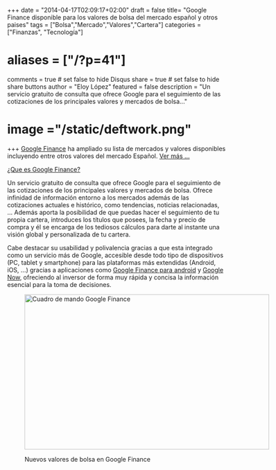 +++
date = "2014-04-17T02:09:17+02:00"
draft = false
title= "Google Finance disponible para los valores de bolsa del mercado español y otros paises"
tags = ["Bolsa","Mercado","Valores","Cartera"]
categories = ["Finanzas", "Tecnología"]
# aliases = ["/?p=41"]
comments = true	# set false to hide Disqus
share = true	# set false to hide share buttons
author = "Eloy López"
featured = false
description = "Un servicio gratuito de consulta que ofrece Google para el seguimiento de las cotizaciones de los principales valores y mercados de bolsa..."
# image ="/static/deftwork.png"
+++
<a title="Google Finance" href="https://www.google.com/finance" target="_blank">Google Finance</a> ha ampliado su lista de mercados y valores disponibles incluyendo entre otros valores del mercado Español. <a title="Noticia Google Finance en Google+" href="https://plus.google.com/116899029375914044550/posts/ZTREZ8KpNRL" target="_blank">Ver más &#8230;</a>

<a title="Google Finance según Wikipedia" href="http://es.wikipedia.org/wiki/Google_Finance" target="_blank">¿Que es Google Finance?</a>

Un servicio gratuito de consulta que ofrece Google para el seguimiento de las cotizaciones de los principales valores y mercados de bolsa. Ofrece infinidad de información entorno a los mercados además de las cotizaciones actuales e histórico, como tendencias, noticias relacionadas, &#8230; Además aporta la posibilidad de que puedas hacer el seguimiento de tu propia cartera, introduces los títulos que posees, la fecha y precio de compra y él se encarga de los tediosos cálculos para darte al instante una visión global y personalizada de tu cartera.

Cabe destacar su usabilidad y polivalencia gracias a que esta integrado como un servicio más de Google, accesible desde todo tipo de dispositivos (PC, tablet y smartphone) para las plataformas más extendidas (Android, iOS, &#8230;) gracias a aplicaciones como <a title="Google Finance Para Android" href="https://play.google.com/store/apps/details?id=com.google.android.apps.finance" target="_blank">Google Finance para android</a> y <a title="Google Now" href="http://www.google.com/landing/now/" target="_blank">Google Now</a>, ofreciendo al inversor de forma muy rápida y concisa la información esencial para la toma de decisiones.<figure style="width: 564px" class="wp-caption alignnone">

<a title="Noticia Google Finance en Google+" href="https://plus.google.com/116899029375914044550/posts/ZTREZ8KpNRL" target="_blank"><img src="https://lh6.googleusercontent.com/-_hLbW3NRsfw/U02L0Cf-qAI/AAAAAAACMi4/PJooKyRGn9Q/w1118-h709-no/Inditex.png" alt="Cuadro de mando Google Finance" width="564" height="358" /></a><figcaption class="wp-caption-text">Nuevos valores de bolsa en Google Finance</figcaption></figure>
